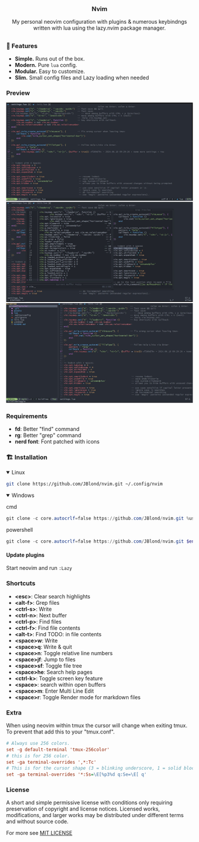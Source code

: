 <h3 align="center"> Nvim </h3>

<p align="center">
My personal neovim configuration with plugins & numerous keybindngs written with lua using the lazy.nvim package manager.
</p>

## <!-- Small trick for a github README separator. -->

### 🎐 Features

- **Simple.** Runs out of the box.
- **Modern.** Pure `lua` config.
- **Modular.** Easy to customize.
- **Slim.** Small config files and Lazy loading when needed 

### Preview

![preview](assets/001.jpg)
![preview](assets/002.jpg)
![preview](assets/003.jpg)

### Requirements

- **fd**: Better "find" command
- **rg**: Better "grep" command
- **nerd font**: Font patched with icons

### 🏗 Installation

<details open><summary>Linux</summary>

```bash
git clone https://github.com/JBlond/nvim.git ~/.config/nvim
```

</details>

<details open><summary>Windows</summary>

cmd

```powershell
git clone -c core.autocrlf=false https://github.com/JBlond/nvim.git %userprofile%\AppData\Local\nvim\
```

powershell

```powershell
git clone -c core.autocrlf=false https://github.com/JBlond/nvim.git $env:LOCALAPPDATA\nvim\
```

</details>

#### Update plugins

Start neovim and run `:Lazy`

### Shortcuts

- **\<esc>**: Clear search highlights
- **\<alt-f>**: Grep files
- **\<ctrl-s>**: Write
- **\<ctrl-n>**: Next buffer
- **\<ctrl-p>**: Find files
- **\<ctrl-f>**: Find file contents
- **\<alt-t>**: Find TODO: in file contents
- **\<space>w**: Write
- **\<space>q**: Write & quit
- **\<space>n**: Toggle relative line numbers
- **\<space>jf**: Jump to files
- **\<space>sf**: Toggle file tree
- **\<space>he**: Search help pages
- **\<ctrl-k>**: Toggle screen key feature
- **\<space><space>**: search within open buffers
- **\<space>m**: Enter Multi Line Edit
- **\<space>r**: Toggle Render mode for markdown files

### Extra

When using neovim within tmux the cursor will change when exiting tmux. To prevent that add this to your "tmux.conf".

```ini
# Always use 256 colors.
set -g default-terminal 'tmux-256color'
# this is for 256 color.
set -ga terminal-overrides ',*:Tc'
# This is for the cursor shape (3 = blinking underscore, 1 = solid block).
set -ga terminal-overrides '*:Ss=\E[%p3%d q:Se=\E[ q'
```

### License

A short and simple permissive license with conditions only requiring preservation of
copyright and license notices. Licensed works, modifications, and larger works may be
distributed under different terms and without source code.

For more see [MIT LICENSE](LICENSE)
